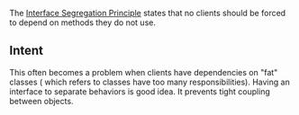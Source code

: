 The [Interface Segregation Principle](https://en.wikipedia.org/wiki/Interface_segregation_principle) states that no clients should be forced to depend on methods they do not use.

## Intent
This often becomes a problem when clients have dependencies on "fat" classes ( which refers to classes have too many responsibilities).
Having an interface to separate behaviors is good idea. It prevents tight coupling between objects.